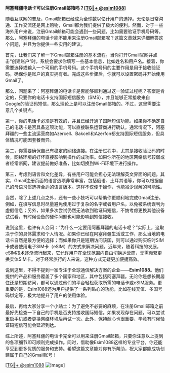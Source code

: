 **阿塞拜疆电话卡可以注册Gmail邮箱吗？[[TG💪+ @esim1088](https://t.me/s/esim1088)]**

随着互联网的普及，Gmail邮箱已经成为全球数以亿计用户的选择。无论是日常沟通、工作交流还是网上购物，Gmail都为我们提供了极大的便利。然而，对于一些海外用户来说，注册Gmail邮箱可能会遇到一些问题，比如需要验证手机号码等。那么，阿塞拜疆的电话卡能不能用来注册Gmail邮箱呢？这篇文章就来详细解答这个问题，并且为你提供一些实用的建议。

首先，让我们来了解一下Gmail邮箱注册的基本流程。当你打开Gmail官网并点击“创建账户”时，系统会要求你填写一些基本信息，比如姓名和用户名。接着，你需要选择或输入一个可用的手机号码。这个手机号码的主要作用是用于接收验证码，确保你是账户的真实拥有者。完成这些步骤后，你就可以设置密码并开始使用Gmail了。

那么，问题来了：阿塞拜疆的电话卡是否能够顺利通过这一验证过程呢？答案是肯定的，只要你的电话卡支持国际短信服务（SMS），并且能够正常接收来自Google的验证码短信，那么理论上是可以注册Gmail邮箱的。不过，这里需要注意几个关键点。

第一，你的电话卡必须是有效的，并且已经开通了国际短信功能。如果你不确定自己的电话卡是否具备这项功能，可以直接联系运营商进行确认。通常情况下，阿塞拜疆的一些主流运营商如Azercell、Bakcell和Azerfon都支持国际短信服务，但具体情况可能因套餐而异。

第二，你需要确保自己有稳定的网络连接。在注册过程中，尤其是接收验证码的时候，网络环境的好坏直接影响到操作的成功率。如果你所在的地区网络信号较弱或者经常断网，建议提前做好准备，比如切换到Wi-Fi环境下进行操作。

第三，考虑到语言和文化差异，有些用户可能会担心无法理解英文界面的问题。其实，Gmail注册页面的语言选项非常丰富，包括俄语、土耳其语等，你可以根据自己的母语习惯选择合适的语言版本。这样不仅便于操作，也能减少误解的可能性。

当然，除了上述几点之外，还有一些小技巧可以帮助你更顺利地完成Gmail注册。例如，在填写信息时尽量避免使用过于复杂的名字或者用户名，以免被系统误判为虚假信息；另外，如果多次尝试仍然无法收到验证码短信，不妨考虑更换其他设备试试看，有时候设备的硬件问题也可能影响到短信接收。

说到这里，也许有人会问：“为什么一定要用阿塞拜疆的电话卡呢？”实际上，这取决于你的具体需求和个人情况。如果你已经在阿塞拜疆生活或工作，那么当地的电话卡自然是最方便的选择；而如果你只是短期访问该国，则可以通过购买临时SIM卡或者使用电子SIM卡（eSIM）的方式来解决问题。近年来，随着科技的发展，eSIM技术逐渐流行起来，它允许用户在全球范围内自由切换运营商，无需频繁更换实体SIM卡。对于经常旅行的人来说，这种方式无疑更加便捷高效。

说到这里，不得不提到一家专注于全球通信解决方案的企业——**Esim1088**。他们提供的产品和服务覆盖了多个国家和地区，其中包括阿塞拜疆。无论你是想长期居住还是短期访问，都可以通过他们的平台轻松获取所需的电话卡或eSIM服务。更重要的是，Esim1088还为用户提供了一系列贴心的功能，比如在线充值、多国号码绑定等，极大地提升了用户的使用体验。

最后，再给大家分享一个小贴士：为了避免不必要的麻烦，在注册Gmail邮箱之前最好先检查一下自己的手机是否支持接收国际短信。如果发现存在问题，可以尝试重启手机或者更换网络环境后再试一次。此外，保持耐心也很重要，毕竟有时候验证码短信可能会延迟到达。

综上所述，阿塞拜疆的电话卡完全可以用来注册Gmail邮箱，只要你注意以上提到的各项细节即可顺利完成操作。同时，借助像Esim1088这样的专业平台，你还能享受到更多优质的服务和支持。希望这篇文章能对你有所帮助，祝大家都能成功创建属于自己的Gmail账号！

[[TG💪+ @esim1088](https://t.me/s/esim1088) ![Image](https://i.postimg.cc/4NQfJmqS/Snipaste-2025-05-13-00-14-12.png)]